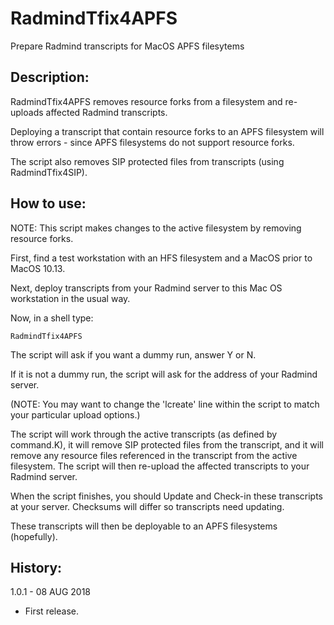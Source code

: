 # RadmindTfix4APFS
Prepare Radmind transcripts for MacOS APFS filesytems

## Description:

RadmindTfix4APFS removes resource forks from a filesystem and re-uploads affected Radmind transcripts.

Deploying a transcript that contain resource forks to an APFS filesystem will throw errors - since APFS filesystems do not support resource forks.

The script also removes SIP protected files from transcripts (using RadmindTfix4SIP).

## How to use:

NOTE: This script makes changes to the active filesystem by removing resource forks.

First, find a test workstation with an HFS filesystem and a MacOS prior to MacOS 10.13. 

Next, deploy transcripts from your Radmind server to this Mac OS workstation in the usual way.

Now, in a shell type:
	
	RadmindTfix4APFS
	
The script will ask if you want a dummy run, answer Y or N.

If it is not a dummy run, the script will ask for the address of your Radmind server.

(NOTE: You may want to change the 'lcreate' line within the script to match your particular upload options.)

The script will work through the active transcripts (as defined by command.K), it will remove SIP protected files from the transcript, and it will remove any resource files referenced in the transcript from the active filesystem. The script will then re-upload the affected transcripts to your Radmind server.

When the script finishes, you should Update and Check-in these transcripts at your server. Checksums will differ so transcripts need updating.

These transcripts will then be deployable to an APFS filesystems (hopefully).


## History:

1.0.1 - 08 AUG 2018

* First release.
